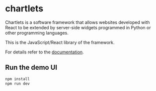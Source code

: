 # chartlets 

Chartlets is a software framework that allows websites developed with
React to be extended by server-side widgets programmed in Python or other
programming languages. 

This is the JavaScript/React library of the framework.

For details refer to the [documentation](https://bcdev.github.io/chartlets/).

## Run the demo UI

``` bash
npm install
npm run dev
```
